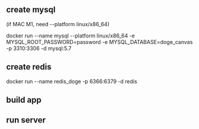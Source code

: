 ## create mysql
(if MAC M1, need --platform linux/x86_64)

docker run --name mysql --platform linux/x86_64 -e MYSQL_ROOT_PASSWORD=password -e MYSQL_DATABASE=doge_canvas  -p 3310:3306 -d mysql:5.7

## create redis
docker run --name redis_doge -p 6366:6379 -d redis

## build app

## run server

